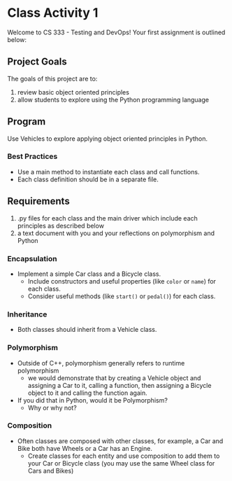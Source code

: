# Class Activity 1
Welcome to CS 333 - Testing and DevOps! Your first assignment is outlined below:

## Project Goals
The goals of this project are to:
1. review basic object oriented principles
2. allow students to explore using the Python programming language

## Program
Use Vehicles to explore applying object oriented principles in Python.

### Best Practices
- Use a main method to instantiate each class and call functions.
- Each class definition should be in a separate file.

## Requirements
1. .py files for each class and the main driver which include each principles as described below
2. a text document with you and your reflections on polymorphism and Python

### Encapsulation  
- Implement a simple Car class and a Bicycle class.
  - Include constructors and useful properties (like `color` or `name`) for each class.
  - Consider useful methods (like `start()` or `pedal()`) for each class.  

### Inheritance
- Both classes should inherit from a Vehicle class.  

### Polymorphism
- Outside of C++, polymorphism generally refers to runtime polymorphism
  - we would demonstrate that by creating a Vehicle object and assigning a Car to it, calling a function, then assigning a Bicycle object to it and calling the function again.
- If you did that in Python, would it be Polymorphism?
  - Why or why not?

### Composition
- Often classes are composed with other classes, for example, a Car and Bike both have Wheels or a Car has an Engine.
  - Create classes for each entity and use composition to add them to your Car or Bicycle class (you may use the same Wheel class for Cars and Bikes)

